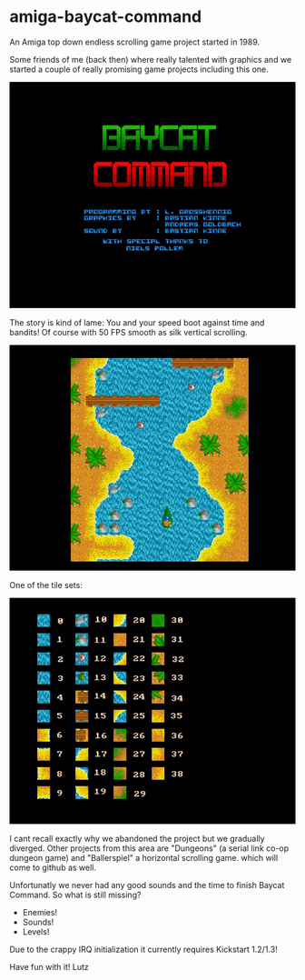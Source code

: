 # amiga-baycat-command
An Amiga top down endless scrolling game project started in 1989. 

Some friends of me (back then) where really talented with graphics and we started a couple of really promising game projects including this one.

![Screenshot](https://github.com/LutzGrosshennig/amiga-baycat-command/blob/master/screenshots/Baycat-Command-Titel.jpg)

The story is kind of lame: You and your speed boot against time and bandits! Of course with 50 FPS smooth as silk vertical scrolling.

![Screenshot](https://github.com/LutzGrosshennig/amiga-baycat-command/blob/master/screenshots/Baycat-Command-Sample.jpg)

One of the tile sets:

![Screenshot](https://github.com/LutzGrosshennig/amiga-baycat-command/blob/master/screenshots/Baycat-Command-Tiles.jpg)

I cant recall exactly why we abandoned the project but we gradually diverged. Other projects from this area are "Dungeons" (a serial link co-op dungeon game) and "Ballerspiel" a horizontal scrolling game.
which will come to github as well.

Unfortunatly we never had any good sounds and the time to finish Baycat Command. So what is still missing?

* Enemies!
* Sounds!
* Levels!

Due to the crappy IRQ initialization it currently requires Kickstart 1.2/1.3!

Have fun with it!
Lutz
